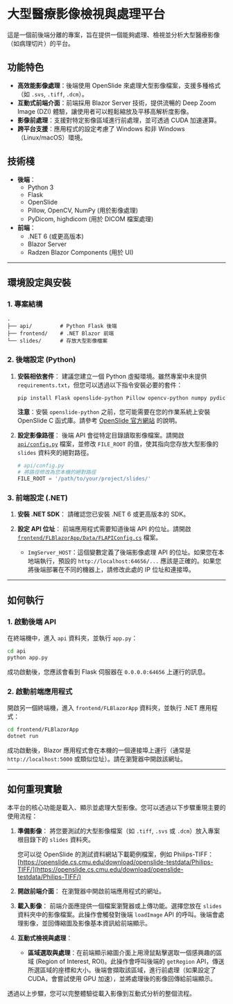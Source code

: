 # 大型醫療影像檢視與處理平台

這是一個前後端分離的專案，旨在提供一個能夠處理、檢視並分析大型醫療影像（如病理切片）的平台。

## 功能特色

*   **高效能影像處理**：後端使用 OpenSlide 來處理大型影像檔案，支援多種格式（如 `.svs`, `.tiff`, `.dcm`）。
*   **互動式前端介面**：前端採用 Blazor Server 技術，提供流暢的 Deep Zoom Image (DZI) 體驗，讓使用者可以輕鬆縮放及平移高解析度影像。
*   **影像前處理**：支援對特定影像區域進行前處理，並可透過 CUDA 加速運算。
*   **跨平台支援**：應用程式的設定考慮了 Windows 和非 Windows（Linux/macOS）環境。

## 技術棧

*   **後端**：
    *   Python 3
    *   Flask
    *   OpenSlide
    *   Pillow, OpenCV, NumPy (用於影像處理)
    *   PyDicom, highdicom (用於 DICOM 檔案處理)
*   **前端**：
    *   .NET 6 (或更高版本)
    *   Blazor Server
    *   Radzen Blazor Components (用於 UI)

---

## 環境設定與安裝

### 1. 專案結構

```
.
├── api/         # Python Flask 後端
├── frontend/    # .NET Blazor 前端
└── slides/      # 存放大型影像檔案
```

### 2. 後端設定 (Python)

1.  **安裝相依套件**：
    建議您建立一個 Python 虛擬環境。雖然專案中未提供 `requirements.txt`，但您可以透過以下指令安裝必要的套件：

    ```bash
    pip install Flask openslide-python Pillow opencv-python numpy pydicom highdicom
    ```

    **注意**：安裝 `openslide-python` 之前，您可能需要在您的作業系統上安裝 OpenSlide C 函式庫。請參考 [OpenSlide 官方網站](https://openslide.org/download/) 的說明。

2.  **設定影像路徑**：
    後端 API 會從特定目錄讀取影像檔案。請開啟 [`api/config.py`](api/config.py) 檔案，並修改 `FILE_ROOT` 的值，使其指向您存放大型影像的 `slides` 資料夾的絕對路徑。

    ```python
    # api/config.py
    # 將路徑修改為您本機的絕對路徑
    FILE_ROOT = '/path/to/your/project/slides/'
    ```

### 3. 前端設定 (.NET)

1.  **安裝 .NET SDK**：
    請確認您已安裝 .NET 6 或更高版本的 SDK。

2.  **設定 API 位址**：
    前端應用程式需要知道後端 API 的位址。請開啟 [`frontend/FLBlazorApp/Data/FLAPIConfig.cs`](frontend/FLBlazorApp/Data/FLAPIConfig.cs) 檔案。

    *   `ImgServer_HOST`：這個變數定義了後端影像處理 API 的位址。如果您在本地端執行，預設的 `http://localhost:64656/...` 應該是正確的。如果您將後端部署在不同的機器上，請修改此處的 IP 位址和連接埠。

---

## 如何執行

### 1. 啟動後端 API

在終端機中，進入 `api` 資料夾，並執行 `app.py`：

```bash
cd api
python app.py
```

成功啟動後，您應該會看到 Flask 伺服器在 `0.0.0.0:64656` 上運行的訊息。

### 2. 啟動前端應用程式

開啟另一個終端機，進入 `frontend/FLBlazorApp` 資料夾，並執行 .NET 應用程式：

```bash
cd frontend/FLBlazorApp
dotnet run
```

成功啟動後，Blazor 應用程式會在本機的一個連接埠上運行（通常是 `http://localhost:5000` 或類似位址）。請在瀏覽器中開啟該網址。

---

## 如何重現實驗

本平台的核心功能是載入、顯示並處理大型影像。您可以透過以下步驟重現主要的使用流程：

1.  **準備影像**：
    將您要測試的大型影像檔案（如 `.tiff`, `.svs` 或 `.dcm`）放入專案根目錄下的 `slides` 資料夾。

    您可以從 OpenSlide 的測試資料網站下載範例檔案，例如 Philips-TIFF：
    [https://openslide.cs.cmu.edu/download/openslide-testdata/Philips-TIFF/](https://openslide.cs.cmu.edu/download/openslide-testdata/Philips-TIFF/)

2.  **開啟前端介面**：
    在瀏覽器中開啟前端應用程式的網址。

3.  **載入影像**：
    前端介面應提供一個檔案瀏覽器或上傳功能。選擇您放在 `slides` 資料夾中的影像檔案。此操作會觸發對後端 `loadImage` API 的呼叫。後端會處理影像，並回傳縮圖及影像基本資訊給前端顯示。

4.  **互動式檢視與處理**：
    *   **區域選取與處理**：在前端顯示縮圖介面上用滑鼠點擊選取一個感興趣的區域 (Region of Interest, ROI)。此操作會呼叫後端的 `getRegion` API，傳送所選區域的座標和大小。後端會擷取該區域，進行前處理（如果設定了 CUDA，會嘗試使用 GPU 加速），並將處理後的影像回傳給前端顯示。

透過以上步驟，您可以完整體驗從載入影像到互動式分析的整個流程。